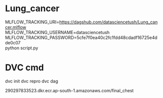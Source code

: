 # Lung_cancer


MLFLOW_TRACKING_URI=https://dagshub.com/datasciencetush/Lung_cancer.mlflow \
MLFLOW_TRACKING_USERNAME=datasciencetush \
MLFLOW_TRACKING_PASSWORD=5cfe7f0ea40c2fc1fdd48cdadf16725e4dde0c07 \
python script.py


# DVC cmd
dvc init
dvc repro
dvc dag


290297833523.dkr.ecr.ap-south-1.amazonaws.com/final_chest